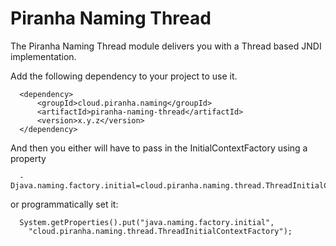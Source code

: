 
# Piranha Naming Thread

The Piranha Naming Thread module delivers you with a Thread based JNDI
implementation.

Add the following dependency to your project to use it.

      <dependency>
          <groupId>cloud.piranha.naming</groupId>
          <artifactId>piranha-naming-thread</artifactId>
          <version>x.y.z</version>
      </dependency>

And then you either will have to pass in the InitialContextFactory using a property

      -Djava.naming.factory.initial=cloud.piranha.naming.thread.ThreadInitialContextFactory

or programmatically set it:

      System.getProperties().put("java.naming.factory.initial", 
        "cloud.piranha.naming.thread.ThreadInitialContextFactory");
